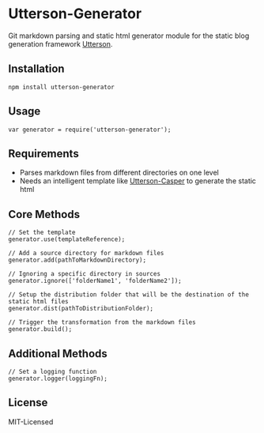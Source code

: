 # Utterson-Generator
Git markdown parsing and static html generator module for the static blog generation framework [Utterson](https://github.com/zusatzstoff/utterson).

## Installation

```
npm install utterson-generator
```

## Usage

```
var generator = require('utterson-generator');
```

## Requirements

* Parses markdown files from different directories on one level
* Needs an intelligent template like [Utterson-Casper](https://github.com/zusatzstoff/utterson-casper) to generate the static html

## Core Methods

```
// Set the template
generator.use(templateReference);

// Add a source directory for markdown files
generator.add(pathToMarkdownDirectory);

// Ignoring a specific directory in sources
generator.ignore(['folderName1', 'folderName2']);

// Setup the distribution folder that will be the destination of the static html files
generator.dist(pathToDistributionFolder);

// Trigger the transformation from the markdown files
generator.build();
```

## Additional Methods

```
// Set a logging function
generator.logger(loggingFn);
```

## License
MIT-Licensed
